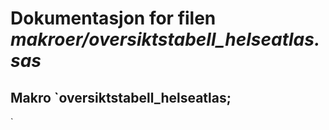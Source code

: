 
# Dokumentasjon for filen *makroer/oversiktstabell_helseatlas.sas*


## Makro `oversiktstabell_helseatlas;
`

